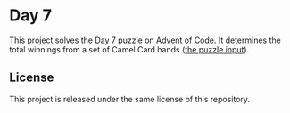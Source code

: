 # Day 7

This project solves the [Day 7](https://adventofcode.com/2023/day/7) puzzle on
[Advent of Code](https://adventofcode.com/). It determines the total winnings
from a set of Camel Card hands ([the puzzle
input](https://adventofcode.com/2023/day/7/input)).

## License

This project is released under the same license of this repository.
